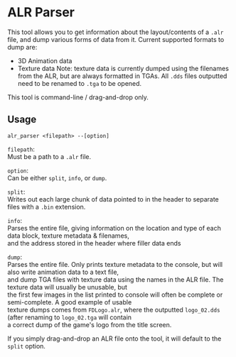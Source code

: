 # ALR Parser

This tool allows you to get information about the layout/contents of a `.alr` file, and dump various forms of data from it.
Current supported formats to dump are:
  - 3D Animation data
  - Texture data
Note: texture data is currently dumped using the filenames from the ALR, but are always formatted in TGAs. All `.dds` files
outputted need to be renamed to `.tga` to be opened.

This tool is command-line / drag-and-drop only.    

## Usage

`alr_parser <filepath> --[option]`    

  `filepath`:    
      Must be a path to a `.alr` file.
  
  `option`:    
      Can be either `split`, `info`, or `dump`.
  
   `split`:     
      Writes out each large chunk of data pointed to in the header to separate files with a `.bin` extension.
    
   `info`:     
      Parses the entire file, giving information on the location and type of each data block, texture metadata & filenames,    
      and the address stored in the header where filler data ends
   
   `dump`:          
      Parses the entire file. Only prints texture metadata to the console, but will also write animation data to a text file,      
      and dump TGA files with texture data using the names in the ALR file. The texture data will usually be unusable, but     
      the first few images in the list printed to console will often be complete or semi-complete. A good example of usable    
      texture dumps comes from `FDLogo.alr`, where the outputted `logo_02.dds` (after renaming to `logo_02.tga` will contain    
      a correct dump of the game's logo from the title screen.
      
If you simply drag-and-drop an ALR file onto the tool, it will default to the `split` option.
